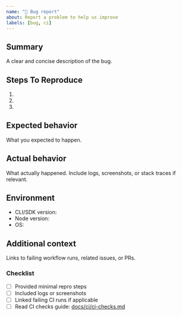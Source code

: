 ```yaml
---
name: "🐞 Bug report"
about: Report a problem to help us improve
labels: [bug, ci]
---
```


## Summary

A clear and concise description of the bug.

## Steps To Reproduce

1. 
2. 
3. 

## Expected behavior

What you expected to happen.

## Actual behavior

What actually happened. Include logs, screenshots, or stack traces if relevant.

## Environment

- CLI/SDK version: 
- Node version: 
- OS: 

## Additional context

Links to failing workflow runs, related issues, or PRs.

### Checklist

- [ ] Provided minimal repro steps
- [ ] Included logs or screenshots
- [ ] Linked failing CI runs if applicable
- [ ] Read CI checks guide: [docs/ci/ci-checks.md](../../docs/ci/ci-checks.md)
